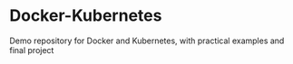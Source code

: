 # Docker-Kubernetes
Demo repository for Docker and Kubernetes, with practical examples and final project
